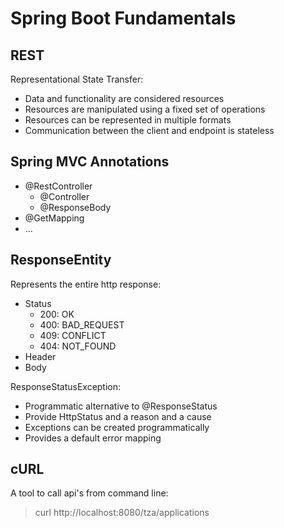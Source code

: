 # Spring Boot Fundamentals

## REST

Representational State Transfer:
- Data and functionality are considered resources
- Resources are manipulated using a fixed set of operations
- Resources can be represented in multiple formats
- Communication between the client and endpoint is stateless

## Spring MVC Annotations

- @RestController
  - @Controller
  - @ResponseBody
- @GetMapping
- ...

## ResponseEntity

Represents the entire http response:
- Status
  - 200: OK
  - 400: BAD_REQUEST
  - 409: CONFLICT
  - 404: NOT_FOUND
- Header
- Body

ResponseStatusException:
- Programmatic alternative to @ResponseStatus
- Provide HttpStatus and a reason and a cause
- Exceptions can be created programmatically
- Provides a default error mapping

## cURL

A tool to call api's from command line:

> curl http://localhost:8080/tza/applications